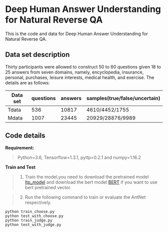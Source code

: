 # Deep Human Answer Understanding for Natural Reverse QA

This is the code and data for Deep Human Answer Understanding for Natural Reverse QA.

## Data set description

Thirty participants were allowed to construct 50 to 60 questions given 18 to 25 answers from seven domains, namely, encyclopedia, insurance, personal, purchases, leisure interests, medical health, and exercise. The details are as follows:

<!-- mdformat off(no table) -->

| Data set | questions | answers | samples(true/false/uncertain) |
| -------- | --------- | ------- | ----------------------------- |
| Tdata    | 536       | 10817   | 4610/4452/1755                |
| Mdata    | 1007      | 23445   | 20929/28876/9989              |

<!-- mdformat on -->

## Code details

**Requirement:**  
>Python=3.6, Tensorflow=1.3.1, pyltp=0.2.1 and numpy=1.16.2

**Train and Test**  
>1. Train the model,you need to download the pretrained model [ltp_model](http://ltp.ai/download.html) and download the bert model [BERT](https://storage.googleapis.com/bert_models/2018_11_03/chinese_L-12_H-768_A-12.zip) if you want to use bert pretrained vector.

>2. Run  the following command to train or evaluate the AntNet respectively.

    python train_choose.py  
    python test_with_choose.py
    python train_judge.py  
    python test_with_judge.py
